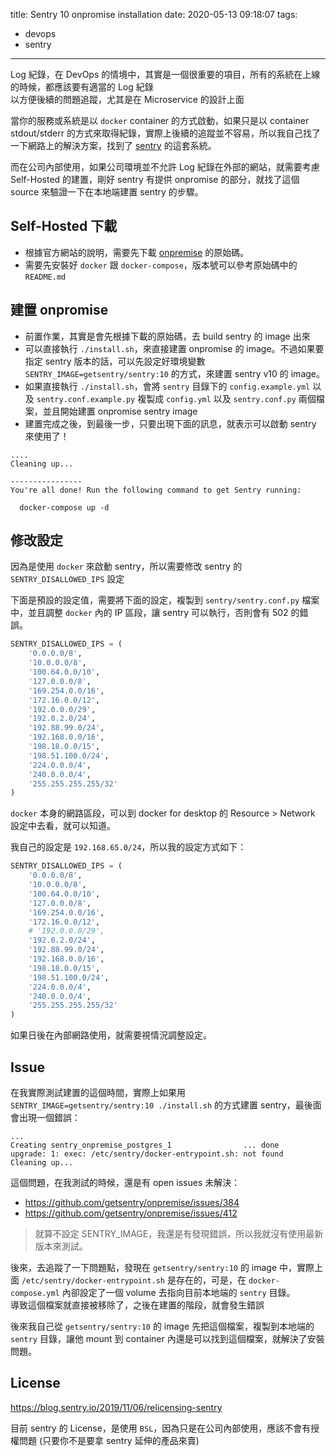 title: Sentry 10 onpromise installation
date: 2020-05-13 09:18:07
tags:
- devops
- sentry
---

Log 紀錄，在 DevOps 的情境中，其實是一個很重要的項目，所有的系統在上線的時候，都應該要有適當的 Log 紀錄  
以方便後續的問題追蹤，尤其是在 Microservice 的設計上面  

當你的服務或系統是以 `docker` container 的方式啟動，如果只是以 container stdout/stderr 的方式來取得紀錄，實際上後續的追蹤並不容易，所以我自己找了一下網路上的解決方案，找到了 [sentry](https://sentry.io/) 的這套系統。

而在公司內部使用，如果公司環境並不允許 Log 紀錄在外部的網站，就需要考慮 Self-Hosted 的建置，剛好 sentry 有提供 onpromise 的部分，就找了這個 source 來驗證一下在本地端建置 sentry 的步驟。

<!--more-->

## Self-Hosted 下載

- 根據官方網站的說明，需要先下載 [onpremise](https://github.com/getsentry/onpremise) 的原始碼。  
- 需要先安裝好 `docker` 跟 `docker-compose`，版本號可以參考原始碼中的 `README.md`

## 建置 onpromise

- 前置作業，其實是會先根據下載的原始碼，去 build sentry 的 image 出來
- 可以直接執行 `./install.sh`，來直接建置 onpromise 的 image。不過如果要指定 sentry 版本的話，可以先設定好環境變數 `SENTRY_IMAGE=getsentry/sentry:10` 的方式，來建置 sentry v10 的 image。
- 如果直接執行 `./install.sh`，會將 `sentry` 目錄下的 `config.example.yml` 以及 `sentry.conf.example.py` 複製成 `config.yml` 以及 `sentry.conf.py` 兩個檔案，並且開始建置 onpromise sentry image
- 建置完成之後，到最後一步，只要出現下面的訊息，就表示可以啟動 sentry 來使用了！

```
....
Cleaning up...

----------------
You're all done! Run the following command to get Sentry running:

  docker-compose up -d
```

## 修改設定

因為是使用 `docker` 來啟動 sentry，所以需要修改 sentry 的 `SENTRY_DISALLOWED_IPS` 設定  

下面是預設的設定值，需要將下面的設定，複製到 `sentry/sentry.conf.py` 檔案中，並且調整 `docker` 內的 IP 區段，讓 sentry 可以執行，否則會有 502 的錯誤。

```python
SENTRY_DISALLOWED_IPS = (
    '0.0.0.0/8',
    '10.0.0.0/8',
    '100.64.0.0/10',
    '127.0.0.0/8',
    '169.254.0.0/16',
    '172.16.0.0/12',
    '192.0.0.0/29',
    '192.0.2.0/24',
    '192.88.99.0/24',
    '192.168.0.0/16',
    '198.18.0.0/15',
    '198.51.100.0/24',
    '224.0.0.0/4',
    '240.0.0.0/4',
    '255.255.255.255/32'
)
```

`docker` 本身的網路區段，可以到 docker for desktop 的 Resource > Network 設定中去看，就可以知道。

我自己的設定是 `192.168.65.0/24`，所以我的設定方式如下：

```python
SENTRY_DISALLOWED_IPS = (
    '0.0.0.0/8',
    '10.0.0.0/8',
    '100.64.0.0/10',
    '127.0.0.0/8',
    '169.254.0.0/16',
    '172.16.0.0/12',
    # '192.0.0.0/29',
    '192.0.2.0/24',
    '192.88.99.0/24',
    '192.168.0.0/16',
    '198.18.0.0/15',
    '198.51.100.0/24',
    '224.0.0.0/4',
    '240.0.0.0/4',
    '255.255.255.255/32'
)
```

如果日後在內部網路使用，就需要視情況調整設定。

## Issue

在我實際測試建置的這個時間，實際上如果用 `SENTRY_IMAGE=getsentry/sentry:10 ./install.sh` 的方式建置 sentry，最後面會出現一個錯誤：

```
...
Creating sentry_onpremise_postgres_1                ... done
upgrade: 1: exec: /etc/sentry/docker-entrypoint.sh: not found
Cleaning up...
```

這個問題，在我測試的時候，還是有 open issues 未解決：

- https://github.com/getsentry/onpremise/issues/384
- https://github.com/getsentry/onpremise/issues/412

> 就算不設定 SENTRY_IMAGE，我還是有發現錯誤，所以我就沒有使用最新版本來測試。

後來，去追蹤了一下問題點，發現在 `getsentry/sentry:10` 的 image 中，實際上面 `/etc/sentry/docker-entrypoint.sh` 是存在的，可是，在 `docker-compose.yml` 內卻設定了一個 volume 去指向目前本地端的 `sentry` 目錄。  
導致這個檔案就直接被移除了，之後在建置的階段，就會發生錯誤  

後來我自己從 `getsentry/sentry:10` 的 image 先把這個檔案，複製到本地端的 `sentry` 目錄，讓他 mount 到 container 內還是可以找到這個檔案，就解決了安裝問題。

## License

https://blog.sentry.io/2019/11/06/relicensing-sentry

目前 sentry 的 License，是使用 `BSL`，因為只是在公司內部使用，應該不會有授權問題 (只要你不是要拿 sentry 延伸的產品來賣)  
